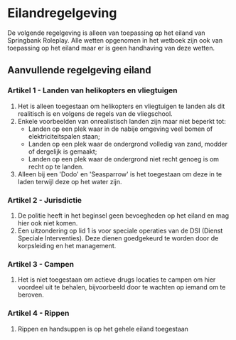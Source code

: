 # Eilandregelgeving

De volgende regelgeving is alleen van toepassing op het eiland van Springbank Roleplay. Alle wetten opgenomen in het wetboek zijn ook van toepassing op het eiland maar er is geen handhaving van deze wetten.

## Aanvullende regelgeving eiland

### Artikel 1 - Landen van helikopters en vliegtuigen

1. Het is alleen toegestaan om helikopters en vliegtuigen te landen als dit realitisch is en volgens de regels van de vliegschool.
2. Enkele voorbeelden van onrealistisch landen zijn maar niet beperkt tot:
    * Landen op een plek waar in de nabije omgeving veel bomen of elektriciteitspalen staan;
    * Landen op een plek waar de ondergrond volledig van zand, modder of dergelijk is gemaakt;
    * Landen op een plek waar de ondergrond niet recht genoeg is om recht op te landen.
2. Alleen bij een 'Dodo' en 'Seasparrow' is het toegestaan om deze in te laden terwijl deze op het water zijn.


### Artikel 2 - Jurisdictie

1. De politie heeft in het beginsel geen bevoegheden op het eiland en mag hier ook niet komen.
2. Een uitzondering op lid 1 is voor speciale operaties van de DSI (Dienst Speciale Interventies). Deze dienen goedgekeurd te worden door de korpsleiding en het management.

### Artikel 3 - Campen

1. Het is niet toegestaan om actieve drugs locaties te campen om hier voordeel uit te behalen, bijvoorbeeld door te wachten op iemand om te beroven.

 ### Artikel 4 - Rippen
1. Rippen en handsuppen is op het gehele eiland toegestaan 


